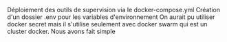 Déploiement des outils de supervision via le docker-compose.yml
Création d'un dossier .env pour les variables d'environnement
On aurait pu utiliser docker secret mais il s'utilise seulement avec docker swarm qui est un cluster docker. Nous avons fait simple
